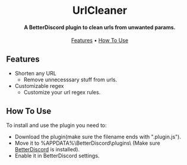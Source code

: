 
<h1 align="center">
  <br>
  UrlCleaner
  <br>
</h1>

<h4 align="center">A BetterDiscord plugin to clean urls from unwanted params.</h4>

<p align="center">
  <a href="#features">Features</a> •
  <a href="#how-to-use">How To Use</a>
</p>

## Features

* Shorten any URL
  - Remove unnecesssary stuff from urls.
* Customizable regex
  - Customize your url regex rules.

## How To Use

To install and use the plugin you need to:
- Download the plugin(make sure the filename ends with ".plugin.js").
- Move it to %APPDATA%\BetterDiscord\plugins\ (Make sure [BetterDiscord](https://betterdiscord.app) is installed).
- Enable it in BetterDiscord settings.
